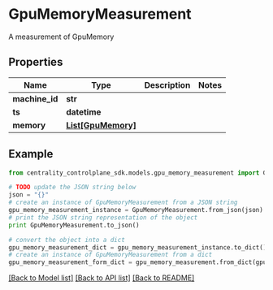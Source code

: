 # GpuMemoryMeasurement

A measurement of GpuMemory

## Properties
Name | Type | Description | Notes
------------ | ------------- | ------------- | -------------
**machine_id** | **str** |  | 
**ts** | **datetime** |  | 
**memory** | [**List[GpuMemory]**](GpuMemory.md) |  | 

## Example

```python
from centrality_controlplane_sdk.models.gpu_memory_measurement import GpuMemoryMeasurement

# TODO update the JSON string below
json = "{}"
# create an instance of GpuMemoryMeasurement from a JSON string
gpu_memory_measurement_instance = GpuMemoryMeasurement.from_json(json)
# print the JSON string representation of the object
print GpuMemoryMeasurement.to_json()

# convert the object into a dict
gpu_memory_measurement_dict = gpu_memory_measurement_instance.to_dict()
# create an instance of GpuMemoryMeasurement from a dict
gpu_memory_measurement_form_dict = gpu_memory_measurement.from_dict(gpu_memory_measurement_dict)
```
[[Back to Model list]](../README.md#documentation-for-models) [[Back to API list]](../README.md#documentation-for-api-endpoints) [[Back to README]](../README.md)


